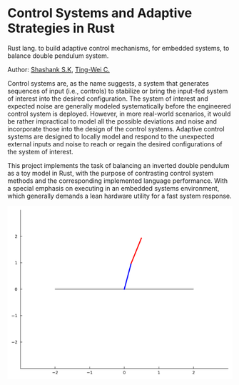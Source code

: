 # Control Systems and Adaptive Strategies in Rust

Rust lang. to build adaptive control mechanisms, for embedded systems, to balance double pendulum system.

Author: [Shashank S.K](https://github.com/CosmicBug), [Ting-Wei C.](https://github.com/tim840818)



Control systems are, as the name suggests, a system that generates sequences of input (i.e., controls) to stabilize or bring the input-fed system of interest into the desired configuration. The system of interest and expected noise are generally modeled systematically before the engineered control system is deployed. However, in more real-world scenarios, it would be rather impractical to model all the possible deviations and noise and incorporate those into the design of the control systems. Adaptive control systems are designed to locally model and respond to the unexpected external inputs and noise to reach or regain the desired configurations of the system of interest.

This project implements the task of balancing an inverted double pendulum as a toy model in Rust, with the purpose of contrasting control system methods and the corresponding implemented language performance. With a special emphasis on executing in an embedded systems environment, which generally demands a lean hardware utility for a fast system response.



![Double Pendulum Animation with the Rust Output(.csv) on Julia](https://github.com/CosmicBug/Adaptive-Control-In-Rust/blob/main/LQR-Controller/double_pendulum_2.gif)


